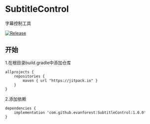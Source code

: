 # SubtitleControl
字幕控制工具

[![Release](https://jitpack.io/v/evanforest/SubtitleControl.svg)](https://jitpack.io/#evanforest/SubtitleControl)

## 开始
1.在根目录build.gradle中添加仓库
```
allprojects {
	repositories {
		maven { url "https://jitpack.io" }
	}
}
```

2.添加依赖
```
dependencies {
	implementation 'com.github.evanforest:SubtitleControl:1.0.0'
}
```


